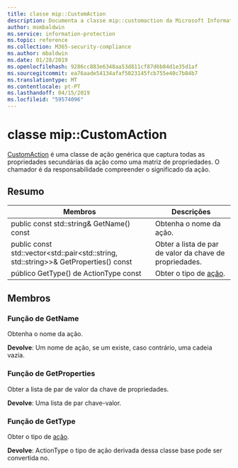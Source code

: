 ```yaml
---
title: classe mip::CustomAction
description: Documenta a classe mip::customaction da Microsoft Information Protection (MIP) SDK.
author: msmbaldwin
ms.service: information-protection
ms.topic: reference
ms.collection: M365-security-compliance
ms.author: mbaldwin
ms.date: 01/28/2019
ms.openlocfilehash: 9286cc883e6348aa53d811cf87d6b84d1e35d1af
ms.sourcegitcommit: ea76aade54134afaf5023145fcb755e40c7b84b7
ms.translationtype: MT
ms.contentlocale: pt-PT
ms.lasthandoff: 04/15/2019
ms.locfileid: "59574096"
---
```

# <a name="class-mipcustomaction"></a>classe mip::CustomAction 
[CustomAction](class_mip_customaction.md) é uma classe de ação genérica que captura todas as propriedades secundárias da ação como uma matriz de propriedades. O chamador é da responsabilidade compreender o significado da ação.
  
## <a name="summary"></a>Resumo
 Membros                        | Descrições                                
--------------------------------|---------------------------------------------
public const std::string& GetName() const  |  Obtenha o nome da ação.
public const std::vector\<std::pair\<std::string, std::string\>\>& GetProperties() const  |  Obter a lista de par de valor da chave de propriedades.
público GetType() de ActionType const  |  Obter o tipo de [ação](class_mip_action.md).

## <a name="members"></a>Membros
  
### <a name="getname-function"></a>Função de GetName
Obtenha o nome da ação.

  
**Devolve**: Um nome de ação, se um existe, caso contrário, uma cadeia vazia.
  
### <a name="getproperties-function"></a>Função de GetProperties
Obter a lista de par de valor da chave de propriedades.

  
**Devolve**: Uma lista de par chave-valor.

### <a name="gettype-function"></a>Função de GetType
Obter o tipo de [ação](class_mip_action.md).

  
**Devolve**: ActionType o tipo de ação derivada dessa classe base pode ser convertida no.